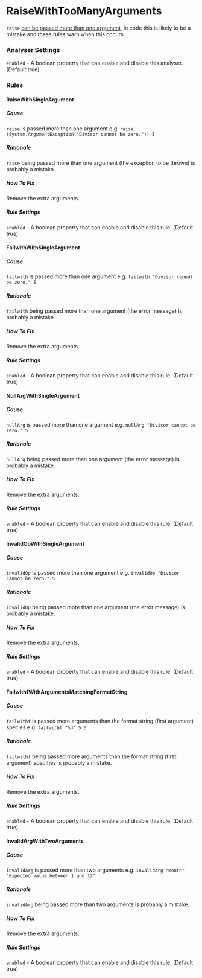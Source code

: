 # RaiseWithTooManyArguments

`raise` [can be passed more than one argument](http://visualfsharp.codeplex.com/workitem/41), in code this is likely to be a mistake and these rules warn when this occurs.

### Analyser Settings

`enabled` - A boolean property that can enable and disable this analyser. (Default true)

### Rules

#### RaiseWithSingleArgument

##### Cause

`raise` is passed more than one argument e.g. `raise (System.ArgumentException("Divisor cannot be zero.")) 5`

##### Rationale

`raise` being passed more than one argument (the exception to be thrown) is probably a mistake.

##### How To Fix

Remove the extra arguments.

##### Rule Settings

`enabled` - A boolean property that can enable and disable this rule. (Default true)

#### FailwithWithSingleArgument

##### Cause

`failwith` is passed more than one argument e.g. `failwith "Divisor cannot be zero." 5`

##### Rationale

`failwith` being passed more than one argument (the error message) is probably a mistake.

##### How To Fix

Remove the extra arguments.

##### Rule Settings

`enabled` - A boolean property that can enable and disable this rule. (Default true)

#### NullArgWithSingleArgument

##### Cause

`nullArg` is passed more than one argument e.g. `nullArg "Divisor cannot be zero." 5`

##### Rationale

`nullArg` being passed more than one argument (the error message) is probably a mistake.

##### How To Fix

Remove the extra arguments.

##### Rule Settings

`enabled` - A boolean property that can enable and disable this rule. (Default true)

#### InvalidOpWithSingleArgument

##### Cause

`invalidOp` is passed more than one argument e.g. `invalidOp "Divisor cannot be zero." 5`

##### Rationale

`invalidOp` being passed more than one argument (the error message) is probably a mistake.

##### How To Fix

Remove the extra arguments.

##### Rule Settings

`enabled` - A boolean property that can enable and disable this rule. (Default true)

#### FailwithfWithArgumentsMatchingFormatString

##### Cause

`failwithf` is passed more arguments than the format string (first argument) species e.g. `failwithf "%d" 5 5`

##### Rationale

`failwithf` being passed more arguments than the format string (first argument) specifies is probably a mistake.

##### How To Fix

Remove the extra arguments.

##### Rule Settings

`enabled` - A boolean property that can enable and disable this rule. (Default true)

#### InvalidArgWithTwoArguments

##### Cause

`invalidArg` is passed more than two arguments e.g. `invalidArg "month" "Expected value between 1 and 12"`

##### Rationale

`invalidArg` being passed more than two arguments is probably a mistake.

##### How To Fix

Remove the extra arguments.

##### Rule Settings

`enabled` - A boolean property that can enable and disable this rule. (Default true)
